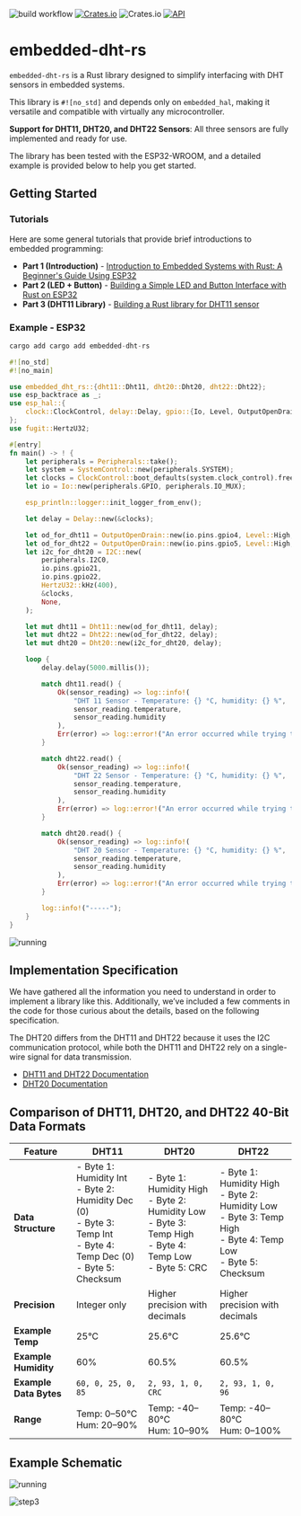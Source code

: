 ![build workflow](https://github.com/rust-dd/embedded-dht-rs/actions/workflows/rust.yml/badge.svg)
[![Crates.io](https://img.shields.io/crates/v/embedded-dht-rs?style=flat-square)](https://crates.io/crates/embedded-dht-rs)
![Crates.io](https://img.shields.io/crates/l/embedded-dht-rs?style=flat-square)
[![API](https://docs.rs/embedded-dht-rs/badge.svg)](https://docs.rs/embedded-dht-rs)

# embedded-dht-rs

`embedded-dht-rs` is a Rust library designed to simplify interfacing with DHT sensors in embedded systems.

This library is `#![no_std]` and depends only on `embedded_hal`, making it versatile and compatible with virtually any microcontroller.

**Support for DHT11, DHT20, and DHT22 Sensors**: All three sensors are fully implemented and ready for use.

The library has been tested with the ESP32-WROOM, and a detailed example is provided below to help you get started.

## Getting Started

### Tutorials

Here are some general tutorials that provide brief introductions to embedded programming:

- **Part 1 (Introduction)** - [Introduction to Embedded Systems with Rust: A Beginner's Guide Using ESP32](https://rust-dd.com/post/introduction-to-embedded-systems-with-rust-a-beginner-s-guide-using-esp32)
- **Part 2 (LED + Button)** - [Building a Simple LED and Button Interface with Rust on ESP32](https://rust-dd.com/post/building-a-simple-led-and-button-interface-with-rust-on-esp32)
- **Part 3 (DHT11 Library)** - [Building a Rust library for DHT11 sensor](https://rust-dd.com/post/building-a-rust-library-for-dht11-sensor-a-step-by-step-guide)


### Example - ESP32

```rust
cargo add cargo add embedded-dht-rs
```

```rust
#![no_std]
#![no_main]

use embedded_dht_rs::{dht11::Dht11, dht20::Dht20, dht22::Dht22};
use esp_backtrace as _;
use esp_hal::{
    clock::ClockControl, delay::Delay, gpio::{Io, Level, OutputOpenDrain, Pull}, i2c::I2C, peripherals::Peripherals, prelude::*, system::SystemControl
};
use fugit::HertzU32;

#[entry]
fn main() -> ! {
    let peripherals = Peripherals::take();
    let system = SystemControl::new(peripherals.SYSTEM);
    let clocks = ClockControl::boot_defaults(system.clock_control).freeze();
    let io = Io::new(peripherals.GPIO, peripherals.IO_MUX);

    esp_println::logger::init_logger_from_env();

    let delay = Delay::new(&clocks);

    let od_for_dht11 = OutputOpenDrain::new(io.pins.gpio4, Level::High, Pull::None);
    let od_for_dht22 = OutputOpenDrain::new(io.pins.gpio5, Level::High, Pull::None);
    let i2c_for_dht20 = I2C::new(
        peripherals.I2C0, 
        io.pins.gpio21,
        io.pins.gpio22, 
        HertzU32::kHz(400),
        &clocks, 
        None,
    );

    let mut dht11 = Dht11::new(od_for_dht11, delay);
    let mut dht22 = Dht22::new(od_for_dht22, delay);
    let mut dht20 = Dht20::new(i2c_for_dht20, delay);

    loop {
        delay.delay(5000.millis());

        match dht11.read() {
            Ok(sensor_reading) => log::info!(
                "DHT 11 Sensor - Temperature: {} °C, humidity: {} %",
                sensor_reading.temperature,
                sensor_reading.humidity
            ),
            Err(error) => log::error!("An error occurred while trying to read sensor: {:?}", error),
        }

        match dht22.read() {
            Ok(sensor_reading) => log::info!(
                "DHT 22 Sensor - Temperature: {} °C, humidity: {} %",
                sensor_reading.temperature,
                sensor_reading.humidity
            ),
            Err(error) => log::error!("An error occurred while trying to read sensor: {:?}", error),
        }

        match dht20.read() {
            Ok(sensor_reading) => log::info!(
                "DHT 20 Sensor - Temperature: {} °C, humidity: {} %",
                sensor_reading.temperature,
                sensor_reading.humidity
            ),
            Err(error) => log::error!("An error occurred while trying to read sensor: {:?}", error),
        }

        log::info!("-----");
    }
}
```

![running](/docs/example_esp32_dht_running.png)


## Implementation Specification

We have gathered all the information you need to understand in order to implement a library like this. Additionally, we’ve included a few comments in the code for those curious about the details, based on the following specification.

The DHT20 differs from the DHT11 and DHT22 because it uses the I2C communication protocol, while both the DHT11 and DHT22 rely on a single-wire signal for data transmission.


- [DHT11 and DHT22 Documentation](docs/dht11_22.md)
- [DHT20 Documentation](docs/dht20.md)



## Comparison of DHT11, DHT20, and DHT22 40-Bit Data Formats

| Feature               | DHT11                                              | DHT20                                                  | DHT22                                                   |
|-----------------------|----------------------------------------------------|--------------------------------------------------------|---------------------------------------------------------|
| **Data Structure**     | - Byte 1: Humidity Int<br>- Byte 2: Humidity Dec (0)<br>- Byte 3: Temp Int<br>- Byte 4: Temp Dec (0)<br>- Byte 5: Checksum | - Byte 1: Humidity High<br>- Byte 2: Humidity Low<br>- Byte 3: Temp High<br>- Byte 4: Temp Low<br>- Byte 5: CRC | - Byte 1: Humidity High<br>- Byte 2: Humidity Low<br>- Byte 3: Temp High<br>- Byte 4: Temp Low<br>- Byte 5: Checksum |
| **Precision**          | Integer only                                      | Higher precision with decimals                         | Higher precision with decimals                           |
| **Example Temp**       | 25°C                                              | 25.6°C                                                 | 25.6°C                                                   |
| **Example Humidity**   | 60%                                               | 60.5%                                                  | 60.5%                                                    |
| **Example Data Bytes** | `60, 0, 25, 0, 85`                                | `2, 93, 1, 0, CRC`                                     | `2, 93, 1, 0, 96`                                        |
| **Range**              | Temp: 0–50°C<br>Hum: 20–90%                       | Temp: -40–80°C<br>Hum: 10–90%                          | Temp: -40–80°C<br>Hum: 0–100%                            |

## Example Schematic

![running](/docs/example_esp32_wired.jpg)

![step3](/docs/example_esp32_dht11.png)
